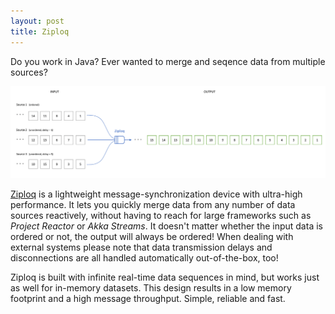 ```yaml
---
layout: post
title: Ziploq
---
```


Do you work in Java? Ever wanted to merge and seqence data from multiple sources?

![Ziploq; merging input sources](https://raw.githubusercontent.com/manstegling/ziploq/master/images/ziploq.png)

[Ziploq](https://github.com/manstegling/ziploq) is a lightweight message-synchronization device with ultra-high performance. It lets you quickly merge data from any
number of data sources reactively, without having to reach for large frameworks such as _Project Reactor_ or _Akka Streams_. It doesn't matter whether the input
data is ordered or not, the output will always be ordered! When dealing with external systems please note that data transmission delays and disconnections are all
handled automatically out-of-the-box, too!

Ziploq is built with infinite real-time data sequences in mind, but works just as well for in-memory datasets. This design results in a low memory footprint and a high
message throughput. Simple, reliable and fast.

<!--end_intro-->